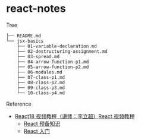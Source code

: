 # react-notes

Tree

```
├── README.md
└── jsx-basics
    ├── 01-variable-declaration.md
    ├── 02-destructuring-assignment.md
    ├── 03-spread.md
    ├── 04-arrow-function-p1.md
    ├── 05-arrow-function-p2.md
    ├── 06-modules.md
    ├── 07-class-p1.md
    ├── 08-class-p2.md
    ├── 09-class-p3.md
    └── 10-class-p4.md
```

Reference

- [React18 视频教程（讲师：李立超）React 视频教程](https://www.bilibili.com/video/BV1bS4y1b7NV/?p=5&spm_id_from=pageDriver&vd_source=6145bca5bc5612c5da7202b32d7ded7b)
  - [React 预备知识](https://www.lilichao.com/index.php/2022/03/18/react%e9%a2%84%e5%a4%87%e7%9f%a5%e8%af%86/)
  - [React 入门](https://www.lilichao.com/index.php/2022/03/18/react%e5%85%a5%e9%97%a8/)
